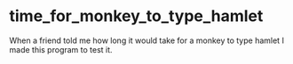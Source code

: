 # time_for_monkey_to_type_hamlet
When a friend told me how long it would take for a monkey to type hamlet I made this program to test it. 
